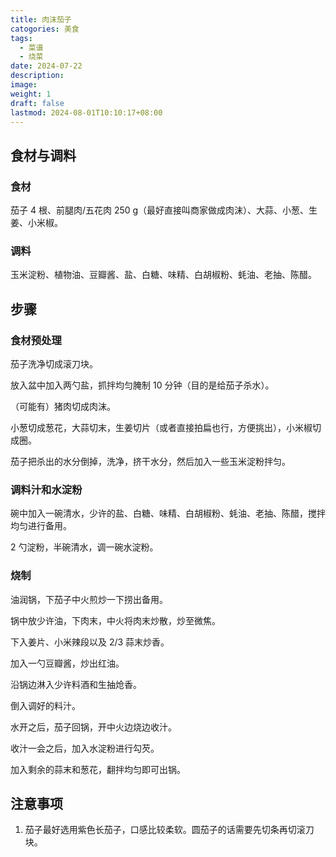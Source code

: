```yaml
---
title: 肉沫茄子
catogories: 美食
tags:
  - 菜谱
  - 烧菜
date: 2024-07-22
description: 
image: 
weight: 1
draft: false
lastmod: 2024-08-01T10:10:17+08:00
---
```

## 食材与调料

### 食材

茄子 4 根、前腿肉/五花肉 250 g（最好直接叫商家做成肉沫）、大蒜、小葱、生姜、小米椒。

### 调料

玉米淀粉、植物油、豆瓣酱、盐、白糖、味精、白胡椒粉、蚝油、老抽、陈醋。

## 步骤

### 食材预处理

茄子洗净切成滚刀块。

放入盆中加入两勺盐，抓拌均匀腌制 10 分钟（目的是给茄子杀水）。

（可能有）猪肉切成肉沫。

小葱切成葱花，大蒜切末，生姜切片（或者直接拍扁也行，方便挑出），小米椒切成圈。

茄子把杀出的水分倒掉，洗净，挤干水分，然后加入一些玉米淀粉拌匀。

### 调料汁和水淀粉

碗中加入一碗清水，少许的盐、白糖、味精、白胡椒粉、蚝油、老抽、陈醋，搅拌均匀进行备用。

2 勺淀粉，半碗清水，调一碗水淀粉。

### 烧制

油润锅，下茄子中火煎炒一下捞出备用。

锅中放少许油，下肉末，中火将肉末炒散，炒至微焦。

下入姜片、小米辣段以及 2/3 蒜末炒香。

加入一勺豆瓣酱，炒出红油。

沿锅边淋入少许料酒和生抽炝香。

倒入调好的料汁。

水开之后，茄子回锅，开中火边烧边收汁。

收汁一会之后，加入水淀粉进行勾芡。

加入剩余的蒜末和葱花，翻拌均匀即可出锅。

## 注意事项
1. 茄子最好选用紫色长茄子，口感比较柔软。圆茄子的话需要先切条再切滚刀块。

